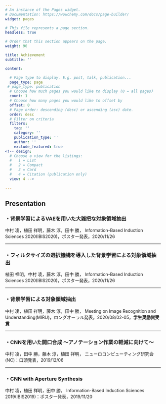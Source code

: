 ```yaml
---
# An instance of the Pages widget.
# Documentation: https://wowchemy.com/docs/page-builder/
widget: pages

# This file represents a page section.
headless: true

# Order that this section appears on the page.
weight: 90

title: Achievement
subtitle: ''

content:

  # Page type to display. E.g. post, talk, publication...
  page_type: page
 # page_type: publication
  # Choose how much pages you would like to display (0 = all pages)
  count: 1
  # Choose how many pages you would like to offset by
  offset: 0
  # Page order: descending (desc) or ascending (asc) date.
  order: desc
  # Filter on criteria
  filters:
    tag: ''
    category: ''
    publication_type: ''
    author: ''
    exclude_featured: true
<!-- design:
  # Choose a view for the listings:
  #   1 = List
  #   2 = Compact
  #   3 = Card
  #   4 = Citation (publication only)
  view: 4 -->
  
---
```


## Presentation
### ・背景学習によるVAEを用いた大雑把な対象領域抽出
中村 凌，植田 祥明，藤木 淳，田中 勝， Information-Based Induction Sciences 2020(IBIS2020)，ポスター発表，2020/11/26

---

### ・フィルタサイズの選択機構を導入した背景学習による対象領域抽出
植田 祥明，中村 凌，藤木 淳，田中 勝， Information-Based Induction Sciences 2020(IBIS2020)，ポスター発表，2020/11/26

---

### ・背景学習による対象領域抽出

中村 凌，植田 祥明，藤木 淳，田中 勝， Meeting on Image Recognition and Understanding(MIRU)，ロングオーラル発表，2020/08/02-05，**学生奨励賞受賞**


---

### ・CNNを用いた開口合成 〜アノテーション作業の軽減に向けて〜

中村 凌，田中 勝，藤木 淳，植田 祥明， ニューロコンピューティング研究会(NC)：口頭発表，2019/12/06

---

### ・CNN with Aperture Synthesis
中村 凌，植田 祥明，田中 勝， Information-Based Induction Sciences 2019(IBIS2019)：ポスター発表，2019/11/20
